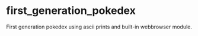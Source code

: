 # first_generation_pokedex
First generation pokedex using ascii prints and built-in webbrowser module.
